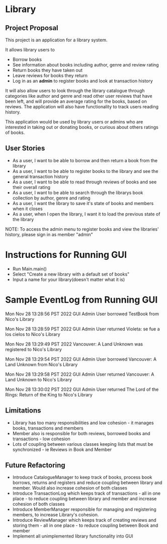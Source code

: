 # Library

## Project Proposal

This project is an application for a library system.

It allows library users to
- Borrow books
- See information about books including author, genre and review rating
- Return books they have taken out
- Leave reviews for books they return
- Log in as an **admin** to register books and look at transaction history

It will also allow users to look through the library catalogue through categories like author and genre and read other user reviews that have been left, and will provide an average rating for the books, based on reviews. 
The application will also have functionality to track users reading history. 

This application would be used by library users or admins who are interested in taking out or donating books, or curious about others ratings of books.


## User Stories
* As a user, I want to be able to borrow and then return a book from the library
* As a user, I want to be able to register books to the library and see the general transaction history
* As a user, I want to be able to read through reviews of books and see their overall rating
* As a user, I want to be able to search through the librarys book collection by author, genre and rating
* As a user, I want the library to save it's state of books and members when it closes
* As a user, when I open the library, I want it to load the previous state of the library

NOTE: To access the admin menu to register books and view the libraries' history, please sign in as member "admin"


# Instructions for Running GUI
* Run Main.main()
* Select "Create a new library with a default set of books"
* Input a name for your library(doesn't matter what it is)

# Sample EventLog from Running GUI

Mon Nov 28 13:28:56 PST 2022
GUI Admin User borrowed TestBook from Nico's Library

Mon Nov 28 13:28:59 PST 2022
GUI Admin User returned Violeta: se fue a los cielos to Nico's Library

Mon Nov 28 13:29:49 PST 2022
Vancouver: A Land Unknown was registered to Nico's Library

Mon Nov 28 13:29:54 PST 2022
GUI Admin User borrowed Vancouver: A Land Unknown from Nico's Library

Mon Nov 28 13:29:58 PST 2022
GUI Admin User returned Vancouver: A Land Unknown to Nico's Library

Mon Nov 28 13:30:02 PST 2022
GUI Admin User returned The Lord of the Rings: Return of the King to Nico's Library

## Limitations 
- Library has too many responsibilities and low cohesion - it manages books, transactions and members
- Member also is responsible for both reviews, borrowed books and transactions - low cohesion
- Lots of coupling between various classes keeping lists that must be synchronized - ie Reviews in Book and Member
## Future Refactoring 
* Introduce CatalogueManager to keep track of books, process book borrows, returns and registers and reduce coupling between library and member. Would also increase cohesion of both classes
* Introduce TransactionLog which keeps track of transactions - all in one place - to reduce coupling between library and member and increase cohesion of both classes
* Introduce MemberManager responsible for managing and registering members, to increase Library's cohesion.
* Introduce ReviewManager which keeps track of creating reviews and storing them - all in one place - to reduce coupling between Book and member
* Implement all unimplemented library functionality into GUI

 
